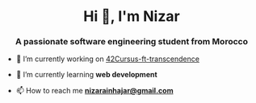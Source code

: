 <h1 align="center">Hi 👋, I'm Nizar</h1>
<h3 align="center">A passionate software engineering student from Morocco</h3>

- 🔭 I’m currently working on [42Cursus-ft-transcendence](https://github.com/nainhaja/42_ft_transcendence)

- 🌱 I’m currently learning **web development**

- 📫 How to reach me **nizarainhajar@gmail.com**

<p align="left">
</p>
